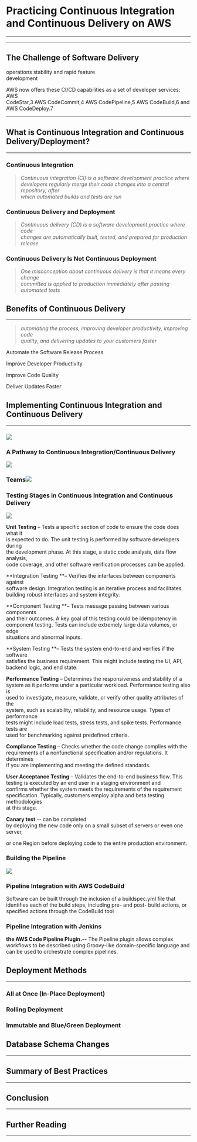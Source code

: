 # Practicing Continuous Integration and Continuous Delivery on AWS

---

---

## The Challenge of Software Delivery

operations stability and rapid feature  
 development

AWS now offers these CI/CD capabilities as a set of developer services: AWS  
 CodeStar,3 AWS CodeCommit,4 AWS CodePipeline,5 AWS CodeBuild,6 and  
 AWS CodeDeploy.7

---

## What is Continuous Integration and Continuous Delivery/Deployment?

---

### Continuous Integration

> _Continuous integration \(CI\) is a software development practice where  
>  developers regularly merge their code changes into a central repository, after  
>  which automated builds and tests are run_

### Continuous Delivery and Deployment

> _Continuous delivery \(CD\) is a software development practice where code  
>  changes are automatically built, tested, and prepared for production release_

### Continuous Delivery Is Not Continuous Deployment

> _One misconception about continuous delivery is that it means every change  
>  committed is applied to production immediately after passing automated tests_

## Benefits of Continuous Delivery

---

> _automating the process, improving developer productivity, improving code  
>  quality, and delivering updates to your customers faster_

Automate the Software Release Process

Improve Developer Productivity

Improve Code Quality

Deliver Updates Faster

## Implementing Continuous Integration and Continuous Delivery

---

### ![](/assets/cicd1.png)

### A Pathway to Continuous Integration/Continuous Delivery

![](/assets/cicd2.png)

### Teams![](/assets/cicd3.png)

### Testing Stages in Continuous Integration and Continuous Delivery

![](/assets/teststage.png)

**Unit Testing** – Tests a specific section of code to ensure the code does what it  
 is expected to do. The unit testing is performed by software developers during  
 the development phase. At this stage, a static code analysis, data flow analysis,  
 code coverage, and other software verification processes can be applied.

**Integration Testing **– Verifies the interfaces between components against  
 software design. Integration testing is an iterative process and facilitates  
 building robust interfaces and system integrity.

**Component Testing **– Tests message passing between various components  
 and their outcomes. A key goal of this testing could be idempotency in  
 component testing. Tests can include extremely large data volumes, or edge  
 situations and abnormal inputs.

**System Testing **– Tests the system end-to-end and verifies if the software  
 satisfies the business requirement. This might include testing the UI, API,  
 backend logic, and end state.

**Performance Testing** – Determines the responsiveness and stability of a  
 system as it performs under a particular workload. Performance testing also is  
 used to investigate, measure, validate, or verify other quality attributes of the  
 system, such as scalability, reliability, and resource usage. Types of performance  
 tests might include load tests, stress tests, and spike tests. Performance tests are  
 used for benchmarking against predefined criteria.

**Compliance Testing** – Checks whether the code change complies with the  
 requirements of a nonfunctional specification and/or regulations. It determines  
 if you are implementing and meeting the defined standards.

**User Acceptance Testing** – Validates the end-to-end business flow. This  
 testing is executed by an end user in a staging environment and  
 confirms whether the system meets the requirements of the requirement  
 specification. Typically, customers employ alpha and beta testing methodologies  
 at this stage.

**Canary test** -- can be completed  
 by deploying the new code only on a small subset of servers or even one server,

or one Region before deploying code to the entire production environment.

### Building the Pipeline

![](/assets/budpipline.png)

### Pipeline Integration with AWS CodeBuild

Software can be built through the inclusion of a buildspec.yml file that identifies each of the build steps, including pre- and post- build actions, or specified actions through the CodeBuild tool

### Pipeline Integration with Jenkins

**the AWS Code Pipeline Plugin.--** The Pipeline plugin allows complex workflows to be described using Groovy-like domain-specific language and can be used to orchestrate complex pipelines.



## Deployment Methods

---

### All at Once \(In-Place Deployment\)

### Rolling Deployment

### Immutable and Blue/Green Deployment

## Database Schema Changes

---

## Summary of Best Practices

---

## Conclusion

---

## Further Reading

---



